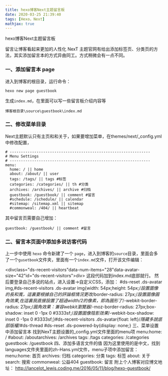 ```yaml
---
title: hexo博客Next主题留言板
date: 2020-03-25 21:39:40
tags: [Hexo，Next]
mathjax: true
---
```


hexo博客Next主题留言板

<!--more-->

留言让博客看起来更加的人性化
NexT 主题官网有给出添加标签页、分类页的方法，其实添加留言本的方式异曲同工。方式稍微会有一点不同。
### 一、添加留言本 page
进入到博客的根目录，运行命令：
```
hexo new page guestbook
```
生成`index.md`，在里面可以写一些留言板介绍内容等
```
博客根目录\source\guestbook\index.md
```
### 二、修改菜单目录
Next主题默认只有主页和和关于，如果要增加菜单，在themes/next/_config.yml中修改配置，
```
# ---------------------------------------------------------------
# Menu Settings
# ---------------------------------------------------------------
menu:
  home: / || home
  about: /about/ || user
  tags: /tags/ || tags #标签
  categories: /categories/ || th #分类
  archives: /archives/ || archive #归档
  guestbook: /guestbook/ || comment #留言
  #schedule: /schedule/ || calendar
  #sitemap: /sitemap.xml || sitemap
  #commonweal: /404/ || heartbeat
```
其中留言页需要自己增加：
```
guestbook: /guestbook/ || comment #留言
```


















### 二、留言本页面中添加多说访客代码
上一步中使用 `hexo` 命令新建了一个 `page`，进入到博客的`source`目录，里面会多了一个`gusetbook`文件夹，里面有一个`index.md`文件，打开该文件编辑：

<divclass="ds-recent-visitors"data-num-items="28"data-avatar-size="42"id="ds-recent-visitors">div>
这段代码加到index.md底部就行。
然后要登录自己多说的站点，进入设置->自定义CSS，添加：
#ds-reset .ds-avatar img,#ds-recent-visitors .ds-avatar img{width: 54px;height: 54px;/*設置圖像的長和寬，這裏要根據自己的評論框情況更改*/border-radius: 27px;/*設置圖像圓角效果,在這裏我直接設置了超過width/2的像素，即為圓形了*/-webkit-border-radius: 27px;/*圓角效果：兼容webkit瀏覽器*/-moz-border-radius: 27px;box-shadow: inset 0 -1px 0 #3333sf;/*設置圖像陰影效果*/-webkit-box-shadow: inset 0 -1px 0 #3333sf;}#ds-recent-visitors .ds-avatar{float: left}/*隱藏多說底部版權*/#ds-thread #ds-reset .ds-powered-by{display: none;}
三、菜单设置中添加留言本
找到NexT主题设置的_config.yml文件里面的menu项
menu:home: /  #about: /aboutarchives: /archives  tags: /tags  categories: /categories  guestbook: /guestbook
四、添加多语言文件的值
因为这里使用的是中文，找到languages文件夹里面的zh-Hans.yml文件，menu子项中添加留言：
menu:home: 首页  archives: 归档  categories: 分类  tags: 标签  about: 关于  search: 搜索  commonweal: 公益404  guestbook: 留言
附上个人博客对应博文地址：
http://lancelot_lewis.coding.me/2016/05/11/blog/hexo-guestbook/
